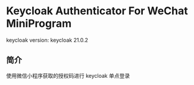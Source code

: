 # Keycloak Authenticator For WeChat MiniProgram

keycloak version: keycloak 21.0.2

## 简介

使用微信小程序获取的授权码进行 keycloak 单点登录